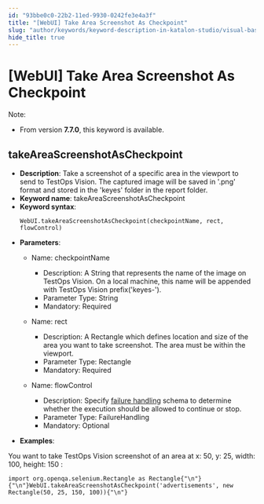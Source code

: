 ```yaml
---
id: "93bbe0c0-22b2-11ed-9930-0242fe3e4a3f"
title: "[WebUI] Take Area Screenshot As Checkpoint"
slug: "author/keywords/keyword-description-in-katalon-studio/visual-based-web-testing-keywords/webui-take-area-screenshot-as-checkpoint"
hide_title: true
---
```


# <a id="id_0" class="anchor_top_offset"/><a id="ariaid-title1" class="anchor_top_offset"/>[WebUI] Take Area Screenshot As Checkpoint

<div xmlns="http://www.w3.org/1999/xhtml" className="p"><div className="note note note_note"><span className="note__title">Note:</span> 
    <ul className="ul"><li className="li"><p className="p">From version <strong className="ph b">7.7.0</strong>, this keyword is
          available.</p></li></ul></div></div>

## <a id="id_0__id_1" class="anchor_top_offset"/>takeAreaScreenshotAsCheckpoint

              
<ul xmlns="http://www.w3.org/1999/xhtml" className="ul"><li className="li">     <strong className="ph b">Description</strong>: Take a screenshot of a specific     area in the viewport to send to TestOps Vision. The captured image     will be saved in '.png' format and stored in the 'keyes' folder in     the report folder.</li><li className="li">     <strong className="ph b">Keyword name</strong>:     takeAreaScreenshotAsCheckpoint</li><li className="li">     <strong className="ph b">Keyword syntax</strong>:     <pre className="pre codeblock"><code>WebUI.takeAreaScreenshotAsCheckpoint(checkpointName, rect, flowControl)</code></pre></li><li className="li">     <p className="p">       <strong className="ph b">Parameters</strong>:</p>     <ul className="ul"><li className="li">         <p className="p">Name: checkpointName</p>         <ul className="ul"><li className="li">Description: A String that represents the name of the image on             TestOps Vision. On a local machine, this name will be appended with             TestOps Vision prefix('keyes-').</li><li className="li">Parameter Type: String</li><li className="li">Mandatory: Required</li></ul>       </li><li className="li">         <p className="p">Name: rect</p>         <ul className="ul"><li className="li">Description: A Rectangle which defines location and size of the             area you want to take screenshot. The area must be within the             viewport.</li><li className="li">Parameter Type: Rectangle</li><li className="li">Mandatory: Required</li></ul>       </li><li className="li">         <p className="p">Name: flowControl</p>         <ul className="ul"><li className="li">Description: Specify <a className="xref" href="/docs/maintain/configure-failure-handling-settings-in-katalon-studio">failure handling</a>             schema to determine whether the execution should be allowed to             continue or stop.</li><li className="li">Parameter Type: FailureHandling</li><li className="li">Mandatory: Optional</li></ul>       </li></ul>   </li><li className="li">     <p className="p">       <strong className="ph b">Examples</strong>:</p>   </li></ul> 
      
<p xmlns="http://www.w3.org/1999/xhtml" className="p">You want to take TestOps Vision screenshot of an area at x: 50,   y: 25, width: 100, height: 150 :</p> 
              
<pre xmlns="http://www.w3.org/1999/xhtml" className="pre codeblock"><code>import org.openqa.selenium.Rectangle as Rectangle{"\n"}{"\n"}WebUI.takeAreaScreenshotAsCheckpoint('advertisements', new Rectangle(50, 25, 150, 100)){"\n"}</code></pre> 
            
